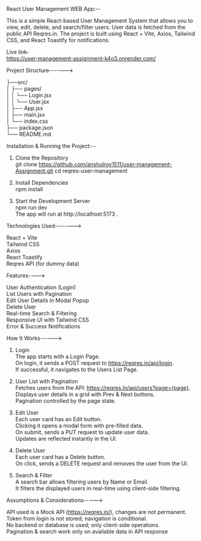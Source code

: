 React User Management WEB App:--

This is a simple React-based User Management System that allows you to view, edit, delete, and search/filter users.
User data is fetched from the public API Reqres.in.
The project is built using React + Vite, Axios, Tailwind CSS, and React Toastify for notifications.

Live link-                               
https://user-management-assignment-k4o3.onrender.com/                

Project Structure------->

├──src/                         
│   ├── pages/                                
│   │   └── Login.jsx                            
 │   │   └── User.jsx                                  
│   ├── App.jsx                            
│   ├── main.jsx                               
│   └── index.css                                      
├── package.json                  
└── README.md

Installation & Running the Project:--

1. Clone the Repository                        
git clone https://github.com/anshulroy1511/user-management-Assignment.git
cd reqres-user-management

2. Install Dependencies                      
npm install

3. Start the Development Server                     
npm run dev                 
The app will run at http://localhost:5173 .

Technologies Used-------->

React + Vite                   
Tailwind CSS                
Axios           
React Toastify                       
Reqres API (for dummy data)

Features---->

User Authentication (Login)                        
List Users with Pagination               
Edit User Details in Modal Popup            
Delete User           
Real-time Search & Filtering              
Responsive UI with Tailwind CSS           
Error & Success Notifications


How It Works------>

1. Login                
The app starts with a Login Page.           
On login, it sends a POST request to https://reqres.in/api/login.              
If successful, it navigates to the Users List Page.

2. User List with Pagination              
Fetches users from the API: https://reqres.in/api/users?page={page}.                       
Displays user details in a grid with Prev & Next buttons.                       
Pagination controlled by the page state.

3. Edit User                              
Each user card has an Edit button.                                             
Clicking it opens a modal form with pre-filled data.                                 
On submit, sends a PUT request to update user data.                                
Updates are reflected instantly in the UI.                               

4. Delete User                            
Each user card has a Delete button.                                   
On click, sends a DELETE request and removes the user from the UI.

5. Search & Filter                             
A search bar allows filtering users by Name or Email.                              
It filters the displayed users in real-time using client-side filtering.

Assumptions & Considerations----->

API used is a Mock API (https://reqres.in/), changes are not permanent.                        
Token from login is not stored; navigation is conditional.                  
No backend or database is used; only client-side operations.                      
Pagination & search work only on available data in API response
